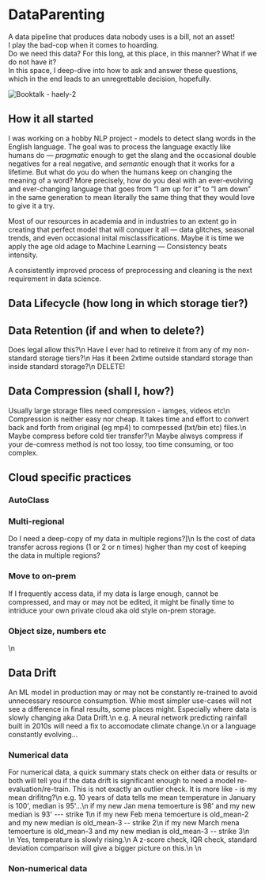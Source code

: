 # DataParenting
A data pipeline that produces data nobody uses is a bill, not an asset!\
I play the bad-cop when it comes to hoarding.\
Do we need this data? For this long, at this place, in this manner? What if we do not have it?\
In this space, I deep-dive into how to ask and answer these questions, which in the end leads to an unregrettable decision, hopefully. 

![Booktalk - haely-2](https://github.com/haely/DataParenting/assets/32823897/a2a72629-2a7f-4356-911b-f814d6652978)

## How it all started
I was working on a hobby NLP project - models to detect slang words in the English language. The goal was to process the language exactly like humans do — *pragmatic* enough to get the slang and the occasional double negatives for a real negative, and *semantic* enough that it works for a lifetime.
But what do you do when the humans keep on changing the meaning of a word? More precisely, how do you deal with an ever-evolving and ever-changing language that goes from “I am up for it” to “I am down” in the same generation to mean literally the same thing that they would love to give it a try.

Most of our resources in academia and in industries to an extent go in creating that perfect model that will conquer it all — data glitches, seasonal trends, and even occasional inital misclassifications. Maybe it is time we apply the age old adage to Machine Learning — Consistency beats intensity.

A consistently improved process of preprocessing and cleaning is the next requirement in data science.

## Data Lifecycle (how long in which storage tier?)

## Data Retention (if and when to delete?)
Does legal allow this?\n
Have I ever had to retireive it from any of my non-standard storage tiers?\n
Has it been 2xtime outside standard storage than inside standard storage?\n
DELETE!

## Data Compression (shall I, how?)
Usually large storage files need compression - iamges, videos etc\n
Compression is neither easy nor cheap. It takes time and effort to convert back and forth from original (eg mp4) to comrpessed (txt/bin etc) files.\n
Maybe compress before cold tier transfer?\n
Maybe alwsys compress if your de-comress method is not too lossy, too time consuming, or too complex.

## Cloud specific practices

### AutoClass

### Multi-regional
Do I need a deep-copy of my data in multiple regions?]\n
Is the cost of data transfer across regions (1 or 2 or n times) higher than my cost of keeping the data in multiple regions?

### Move to on-prem
If I frequently access data, if my data is large enough, cannot be compressed, and may or may not be edited, it might be finally time to intriduce your own private cloud aka old style on-prem storage. 

### Object size, numbers etc


\n
## Data Drift
An ML model in production may or may not be constantly re-trained to avoid unnecessary resource consumption. Whie most simpler use-cases will not see a difference in final results, some places might. Especially where data is slowly changing aka Data Drift.\n
e.g. A neural network predicting rainfall built in 2010s will need a fix to accomodate climate change.\n
or a language constantly evolving...

### Numerical data
For numerical data, a quick summary stats check on either data or results or both will tell you if the data drift is significant enough to need a model re-evaluation/re-train. This is not exactly an outlier check. It is more like - is my mean drifitng?\n
e.g. 10 years of data tells me mean temperature in January is 100', median is 95'...\n
if my new Jan mena temoerture is 98' and my new median is 93' --- strike 1\n
if my new Feb mena temoerture is old_mean-2 and my new median is old_mean-3 -- strike 2\n
if my new March mena temoerture is old_mean-3 and my new median is old_mean-3 -- strike 3\n
\n
Yes, temperature is slowly rising.\n
A z-score check, IQR check, standard deviation comparison will give a bigger picture on this.\n
\n

### Non-numerical data








